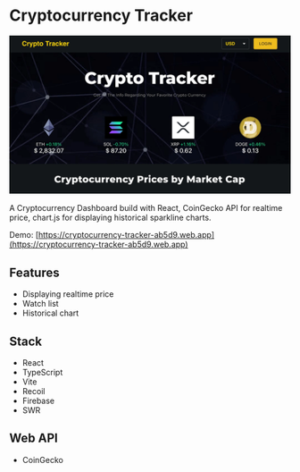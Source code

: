 # Cryptocurrency Tracker

![top-page](./screenshots/top-page.webp)

A Cryptocurrency Dashboard build with React, CoinGecko API for realtime price, chart.js for displaying historical sparkline charts.

Demo: [https://cryptocurrency-tracker-ab5d9.web.app](https://cryptocurrency-tracker-ab5d9.web.app)

## Features

- Displaying realtime price
- Watch list
- Historical chart
  
## Stack

- React
- TypeScript
- Vite
- Recoil
- Firebase
- SWR

## Web API

- CoinGecko
